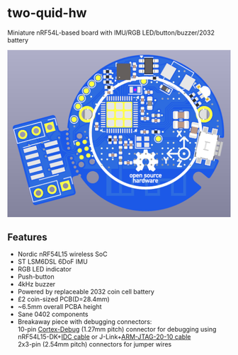 # two-quid-hw
Miniature nRF54L-based board with IMU/RGB LED/button/buzzer/2032 battery

![two-quid](./img/two-quid-v1.png)

## Features
- Nordic nRF54L15 wireless SoC
- ST LSM6DSL 6DoF IMU
- RGB LED indicator
- Push-button
- 4kHz buzzer
- Powered by replaceable 2032 coin cell battery
- £2 coin-sized PCB(D=28.4mm)
- ~6.5mm overall PCBA height
- Sane 0402 components
- Breakaway piece with debugging connectors: \
    10-pin [Cortex-Debug](https://developer.arm.com/documentation/101416/0100/Hardware-Description/Target-Interfaces/Cortex-Debug--10-pin-) (1.27mm pitch) connector for debugging using nRF54L15-DK+[IDC cable](https://www.adafruit.com/product/1675) or J-Link+[ARM-JTAG-20-10 cable](https://www.olimex.com/Products/ARM/JTAG/ARM-JTAG-20-10/) \
    2x3-pin (2.54mm pitch) connectors for jumper wires
